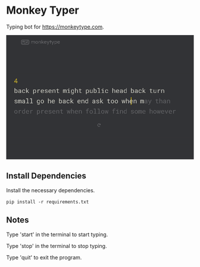 # Monkey Typer

Typing bot for <https://monkeytype.com>.

![monkey-type-website.gif](README.assets/monkey-type-website.gif)

## Install Dependencies

Install the necessary dependencies.

```text
pip install -r requirements.txt
```

## Notes

Type 'start' in the terminal to start typing.

Type 'stop' in the terminal to stop typing.

Type 'quit' to exit the program.
